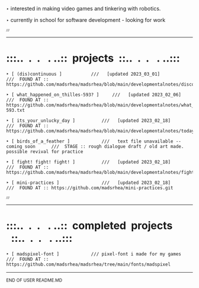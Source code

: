 ‣ interested in making video games and tinkering with robotics.
	
‣ currently in school for software development - looking for work




<sub><sub><sub>///</sub></sub></sub>
********************************************************************************
	


<h1><b>:::..&nbsp;&nbsp;.&nbsp;&nbsp;.&nbsp;&nbsp;&nbsp;.&nbsp;..::&nbsp;&nbsp;projects&nbsp;&nbsp;::..&nbsp;&nbsp;.&nbsp;&nbsp;.&nbsp;&nbsp;&nbsp;.&nbsp;..:::</b></h1>

    ‣ [ (dis)continuous ]     		///   [updated 2023_03_01]				///  FOUND AT :: https://github.com/madsrhea/madsrhea/blob/main/developmentalnotes/discontinuous.md
    
    ‣ [ what_happened_on_thilles-593? ] 	///   [updated 2023_02_06]				///  FOUND AT :: https://github.com/madsrhea/madsrhea/blob/main/developmentalnotes/what_happened_on_thilles-593.txt
    
    ‣ [ its_your_unlucky_day ]    		///   [updated 2023_02_18]				///  FOUND AT :: https://github.com/madsrhea/madsrhea/blob/main/developmentalnotes/todays_your_unlucky_day.txt
    
    ‣ [ birds_of_a_feather ]      		///   text file unavailable -- coming soon		///  STAGE :: rough dialogue draft / old art made. possible revival for practice
    
    ‣ [ fight! fight! fight! ]      	///   [updated 2023_02_18]				///  FOUND AT :: https://github.com/madsrhea/madsrhea/blob/main/developmentalnotes/fightfightfight.txt

    ‣ [ mini-practices ]          		///   [updated 2023_02_18]				///  FOUND AT :: https://github.com/madsrhea/mini-practices.git

    
    
    
<sub><sub><sub> /// </sub></sub></sub>
********************************************************************************
    
    
  <h1><b>:::..&nbsp;&nbsp;.&nbsp;&nbsp;.&nbsp;&nbsp;&nbsp;.&nbsp;..::&nbsp;&nbsp;completed&nbsp;&nbsp;projects &nbsp;&nbsp;::..&nbsp;&nbsp;.&nbsp;&nbsp;.&nbsp;&nbsp;&nbsp;.&nbsp;..:::</b></h1>

	‣ [ madspixel-font ]			///	pixel-font i made for my games			///  FOUND AT :: https://github.com/madsrhea/madsrhea/tree/main/fonts/madspixel
                          
                          
********************************************************************************
<sub>END OF USER README.MD             
                                   
